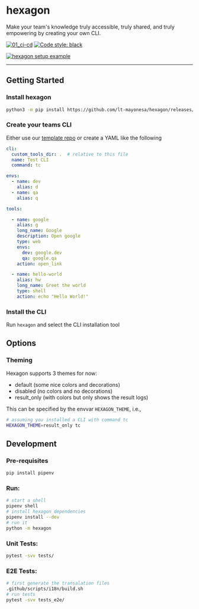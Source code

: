 # hexagon
Make your team's knowledge truly accessible, truly shared, and truly empowering by creating your own CLI.

[![01_ci-cd](https://github.com/lt-mayonesa/hexagon/actions/workflows/01-python-package.yml/badge.svg)](https://github.com/lt-mayonesa/hexagon/actions/workflows/01-python-package.yml)
[![Code style: black](https://img.shields.io/badge/code%20style-black-000000.svg)](https://github.com/psf/black)

[![hexagon setup example](https://user-images.githubusercontent.com/11464844/141402773-2fa1e859-cbe7-43a2-87e8-81620307167f.gif)](https://asciinema.org/a/Mk8of7EC0grfsSgWYrEdGCjdF)

---

## Getting Started

### Install hexagon
```bash
python3 -m pip install https://github.com/lt-mayonesa/hexagon/releases/download/v0.55.0/hexagon-0.55.0.tar.gz
```

### Create your teams CLI

Either use our [template repo](https://github.com/lt-mayonesa/hexagon-tools) or create a YAML like the following
```yaml
cli:
  custom_tools_dir: .  # relative to this file
  name: Test CLI
  command: tc

envs:
  - name: dev
    alias: d
  - name: qa
    alias: q

tools:

  - name: google
    alias: g
    long_name: Google
    description: Open google
    type: web
    envs:
      dev: google.dev
      qa: google.qa
    action: open_link

  - name: hello-world
    alias: hw
    long_name: Greet the world
    type: shell
    action: echo "Hello World!"
```

### Install the CLI

Run `hexagon` and select the CLI installation tool

## Options

### Theming

Hexagon supports 3 themes for now:

 - default (some nice colors and decorations)
 - disabled (no colors and no decorations)
 - result_only (with colors but only shows the result logs)

This can be specified by the envvar `HEXAGON_THEME`, i.e.,

```bash
# assuming you installed a CLI with command tc
HEXAGON_THEME=result_only tc
```


## Development

### Pre-requisites

```bash
pip install pipenv
```

### Run:

```bash
# start a shell
pipenv shell
# install hexagon dependencies
pipenv install --dev
# run it
python -m hexagon
```

### Unit Tests:

```bash
pytest -svv tests/
```

### E2E Tests:

```bash
# first generate the transalation files
.github/scripts/i18n/build.sh
# run tests
pytest -svv tests_e2e/
```
